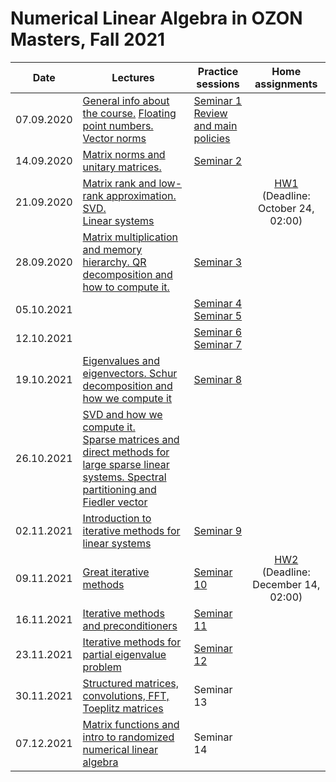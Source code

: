 # Numerical Linear Algebra in OZON Masters, Fall 2021

|Date| Lectures | Practice sessions | Home assignments|
|----|----|----| :----: |
|07.09.2020| [General info about the course.](./lectures/general_info.ipynb) [Floating point numbers. Vector norms](./lectures/lecture1/lecture-1.ipynb) | [Seminar 1](./seminars/seminar1/seminar1.ipynb) <br> [Review and main policies](./seminars/seminar1/review_and_administrativia.pdf) | |
|14.09.2020| [Matrix norms and unitary matrices.](./lectures/lecture2/lecture2.ipynb) | [Seminar 2](./seminars/seminar2/seminar2.ipynb) | |
| 21.09.2020 | [Matrix rank and low-rank approximation. SVD.](./lectures/lecture3/lecture3.ipynb) <br> [Linear systems](./lectures/lecture4/lecture4.ipynb) |  | [HW1](./hw/hw1/hw1.ipynb) <br> (Deadline: October 24, 02:00) |
| 28.09.2020 | [Matrix multiplication and memory hierarchy. QR decomposition and how to compute it.](./lectures/lecture5/lecture5.ipynb) | [Seminar 3](./seminars/seminar3/seminar3.ipynb) | | 
| 05.10.2021 | | [Seminar 4](./seminars/seminar4/seminar4.ipynb) <br> [Seminar 5](./seminars/seminar5/seminar5.ipynb) | |
| 12.10.2021 | | [Seminar 6](./seminars/seminar6/seminar6.ipynb) <br> [Seminar 7](./seminars/seminar7/) | |
| 19.10.2021 | [Eigenvalues and eigenvectors. Schur decomposition and how we compute it](./lectures/lecture6/lecture6.ipynb) | [Seminar 8](./seminars/seminar8/seminar8.ipynb) | |
| 26.10.2021 | [SVD and how we compute it.](./lectures/lecture7/lecture7.ipynb) <br> [Sparse matrices and direct methods for large sparse linear systems. Spectral partitioning and Fiedler vector](./lectures/lecture8/lecture8.ipynb) | | |
| 02.11.2021 | [Introduction to iterative methods for linear systems](./lectures/lecture9/lecture9.ipynb) | [Seminar 9](./seminars/seminar9/seminar9.ipynb) | |
| 09.11.2021 | [Great iterative methods](./lectures/lecture10/lecture10.ipynb) | [Seminar 10](./seminars/seminar10/seminar10.ipynb) | [HW2](./hw/hw2/hw2.ipynb) <br> (Deadline: December 14, 02:00) |
| 16.11.2021 | [Iterative methods and preconditioners](./lectures/lecture11/lecture11.ipynb) | [Seminar 11](./seminars/seminar11/seminar11.ipynb) | |
| 23.11.2021 | [Iterative methods for partial eigenvalue problem](./lectures/lecture12/lecture12.ipynb) | [Seminar 12](./seminars/seminar12/seminar12.ipynb) | |
| 30.11.2021 | [Structured matrices, convolutions, FFT, Toeplitz matrices](./lectures/lecture13/lecture13.ipynb) | Seminar 13 | |
| 07.12.2021 | [Matrix functions and intro to randomized numerical linear algebra](./lectures/lecture14/lecture14.ipynb) | Seminar 14 | |
